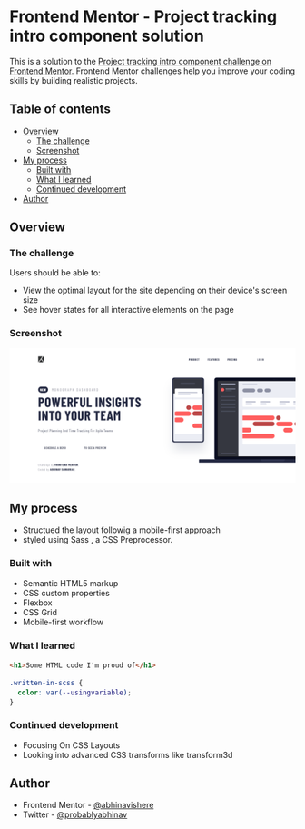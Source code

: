 # Frontend Mentor - Project tracking intro component solution

This is a solution to the [Project tracking intro component challenge on Frontend Mentor](https://www.frontendmentor.io/challenges/project-tracking-intro-component-5d289097500fcb331a67d80e). Frontend Mentor challenges help you improve your coding skills by building realistic projects. 

## Table of contents

- [Overview](#overview)
  - [The challenge](#the-challenge)
  - [Screenshot](#screenshot)
- [My process](#my-process)
  - [Built with](#built-with)
  - [What I learned](#what-i-learned)
  - [Continued development](#continued-development)
- [Author](#author)


## Overview

### The challenge

Users should be able to:

- View the optimal layout for the site depending on their device's screen size
- See hover states for all interactive elements on the page

### Screenshot

![Website Screenshot](./images/screenshot.png)


## My process
- Structued the layout followig a mobile-first approach
- styled using Sass , a CSS Preprocessor.
### Built with

- Semantic HTML5 markup
- CSS custom properties
- Flexbox
- CSS Grid
- Mobile-first workflow

### What I learned

```html
<h1>Some HTML code I'm proud of</h1>
```
```css
.written-in-scss {
  color: var(--usingvariable);
}
```

### Continued development
- Focusing On CSS Layouts
- Looking into advanced CSS transforms like transform3d


## Author
- Frontend Mentor - [@abhinavishere](https://www.frontendmentor.io/profile/abhinavishere)
- Twitter - [@probablyabhinav](https://www.twitter.com/probalyabhinav)



